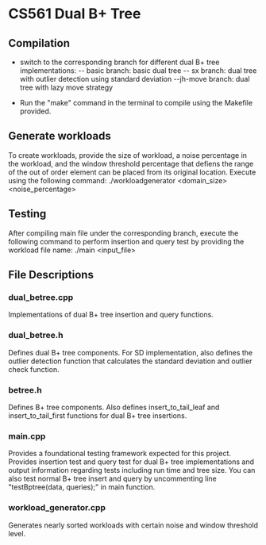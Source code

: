 # CS561 Dual B+ Tree

## Compilation
- switch to the corresponding branch for different dual B+ tree implementations:
 -- basic branch: basic dual tree
 -- sx branch: dual tree with outlier detection using standard deviation
 --jh-move branch: dual tree with lazy move strategy

- Run the "make" command in the terminal to compile using the Makefile provided. 

## Generate workloads
To create workloads, provide the size of workload, a noise percentage in the workload, and the window threshold percentage that defiens the range of the out of order element can be placed from its original location. Execute using the following command:
./workloadgenerator <domain_size> <noise_percentage> <windowThreshold>

## Testing
After compiling main file under the corresponding branch, execute the following command to perform insertion and query test by providing the workload file name: 
./main <input_file> 

## File Descriptions
### dual_betree.cpp
Implementations of dual B+ tree insertion and query functions.

### dual_betree.h
Defines dual B+ tree components. For SD implementation, also defines the outlier detection function that calculates the standard deviation and outlier check function.

### betree.h
Defines B+ tree components. Also defines insert_to_tail_leaf and insert_to_tail_first functions for dual B+ tree insertions.

### main.cpp
Provides a foundational testing framework expected for this project. Provides insertion test and query test for dual B+ tree implementations and output information regarding tests including run time and tree size. You can also test normal B+ tree insert and query by uncommenting line "testBptree(data, queries);" in main function.

### workload_generator.cpp
Generates nearly sorted workloads with certain noise and window threshold level.
